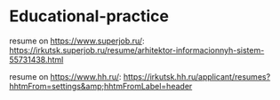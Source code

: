 # Educational-practice


resume on https://www.superjob.ru/: https://irkutsk.superjob.ru/resume/arhitektor-informacionnyh-sistem-55731438.html


resume on https://www.hh.ru/: https://irkutsk.hh.ru/applicant/resumes?hhtmFrom=settings&amp;hhtmFromLabel=header
